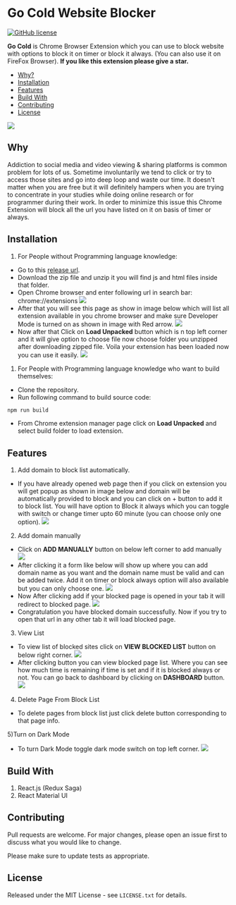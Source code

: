 # Go Cold Website Blocker
[![GitHub license](https://img.shields.io/badge/license-MIT-blue.svg?style=flat)](https://github.com/huchenme/hacker-tab-extension/blob/master/LICENSE)

**Go Cold** is Chrome Browser Extension which you can use to block website with options to block it on timer or block it always. (You can also use it on FireFox Browser).
__If you like this extension please give a star.__

* [Why?](#why)
* [Installation](#installation)
* [Features](#features)
* [Build With](#build-with)
* [Contributing](#contributing)
* [License](#license)

<kbd>![](images/demo.gif)</kbd>

## Why
Addiction to social media and video viewing & sharing platforms is common problem for lots of us.
Sometime involuntarily we tend to click or try to access those sites and go into deep loop and waste our time. It doesn't matter when you are free but it will definitely hampers when you are trying to concentrate in your studies while doing online research or for programmer during their work. In order to minimize this issue this Chrome Extension will block all the url you have listed on it on basis of timer or always.

## Installation
1. For People without Programming language knowledge:
* Go to this [release url]().
* Download the zip file and unzip it you will find js and html files inside that folder.
* Open Chrome browser and enter following url in search bar: chrome://extensions
<kbd>![](images/step1.png)</kbd>
* After that you will  see this page as show in image below which will list all extension available in you chrome browser and make sure Developer Mode is turned on as shown in image with Red arrow.
<kbd>![](images/step2.png)</kbd>
* Now after that Click on **Load Unpacked** button which is n top left corner and it will give option to choose file now choose folder you unzipped after downloading zipped file. Voila your extension has been loaded now you can use it easily.
<kbd>![](images/step3.png)</kbd>

1. For People with Programming language knowledge who want to build themselves:
* Clone the repository.
* Run following command to build source code:
```bash
npm run build
```
* From Chrome extension manager page click on **Load Unpacked** and select build folder to load extension.

## Features
1) Add domain to block list automatically.
* If you have already opened web page then if you click on extension you will get popup as shown in image below and domain will be automatically provided to block and you can click on + button to add it to block list. You will have option to Block it always which you can toggle with switch or change timer upto 60 minute (you can choose only one option).
<kbd>![](images/step4.png)</kbd>

2) Add domain manually
* Click on **ADD MANUALLY** button on below left corner to add manually
<kbd>![](images/step5.png)</kbd>
* After clicking it a form like below will show up where you can add domain name as you want and the domain name must be valid and can be added twice. Add it on timer or block always option will also available but you can only choose one.
<kbd>![](images/step6png)</kbd>
* Now After clicking add if your blocked page is opened in your tab it will redirect to blocked page.
<kbd>![](images/step7.png)</kbd>
* Congratulation you have blocked domain successfully. Now if you try to open that url in any other tab it will load blocked page. 

3) View List
* To view list of blocked sites click on **VIEW BLOCKED LIST** button on below right corner.
<kbd>![](images/step8.png)</kbd>
* After clicking button you can view blocked page list. Where you can see how much time is remaining if time is set and if it is blocked always or not. You can go back to dashboard by clicking on **DASHBOARD** button.
<kbd>![](images/step9.png)</kbd>

4) Delete Page From Block List
* To delete pages from block list just click delete button corresponding to that page info.

5)Turn on Dark Mode
* To turn Dark Mode toggle dark mode switch on top left corner.
<kbd>![](images/step10.png)</kbd>

## Build With
1) React.js (Redux Saga)
2) React Material UI

## Contributing
Pull requests are welcome. For major changes, please open an issue first to discuss what you would like to change.

Please make sure to update tests as appropriate.


## License

Released under the MIT License - see `LICENSE.txt` for details.

